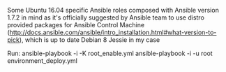Some Ubuntu 16.04 specific Ansible roles composed with Ansible version 1.7.2 in mind as it's officially suggested by Ansible team to use distro provided packages for Ansible Control Machine (http://docs.ansible.com/ansible/intro_installation.html#what-version-to-pick), which is up to date Debian 8 Jessie in my case

Run:
ansible-playbook -i <env> -K root_enable.yml
ansible-playbook -i <env> -u root environment_deploy.yml
